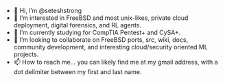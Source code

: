 - 👋 Hi, I’m @seteshstrong
- 👀 I’m interested in FreeBSD and most unix-likes, private cloud deployment, digital forensics, and RL agents.
- 🌱 I’m currently studying for CompTIA Pentest+ and CySA+.
- 💞️ I’m looking to collaborate on FreeBSD ports, src, wiki, docs, community development, and interesting cloud/security oriented ML projects.
- 📫 How to reach me... you can likely find me at my gmail address, with a dot delimiter between my first and last name.

<!---
seteshstrong/seteshstrong is a ✨ special ✨ repository because its `README.md` (this file) appears on your GitHub profile.
You can click the Preview link to take a look at your changes.
--->
